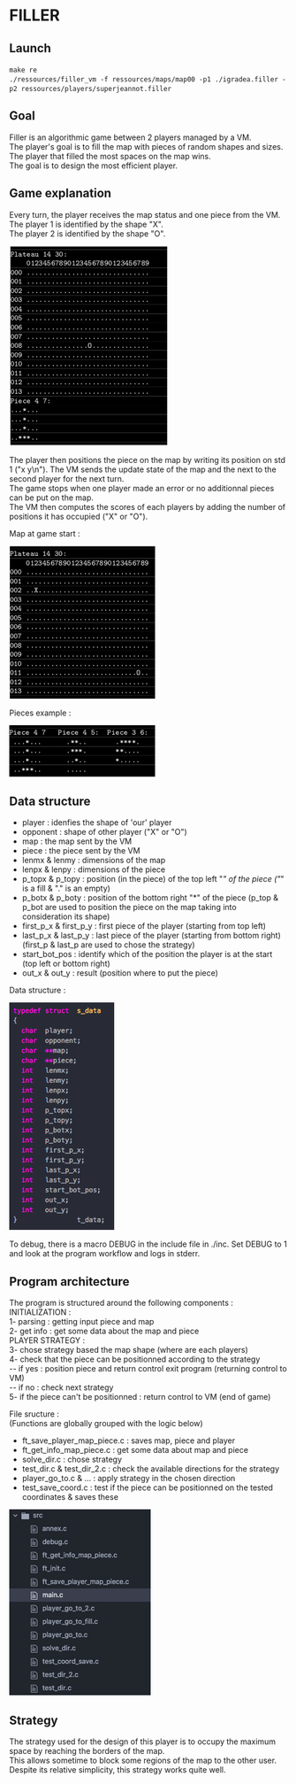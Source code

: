 # FILLER

## Launch 
`make re`<br/>
`./ressources/filler_vm -f ressources/maps/map00 -p1 ./igradea.filler -p2 ressources/players/superjeannot.filler`


## Goal
Filler is an algorithmic game between 2 players managed by a VM. <br/>
The player's goal is to fill the map with pieces of random shapes and sizes. The player that filled the most spaces on the map wins. <br/>
The goal is to design the most efficient player.

## Game explanation
Every turn, the player receives the map status and one piece from the VM. <br/>
The player 1 is identified by the shape "X".<br/>
The player 2 is identified by the shape "O".<br/>

![Alt text](./img/VM_map.png?raw=true "Title")

The player then positions the piece on the map by writing its position on std 1 ("x y\n"). The VM sends the update state of the map and the next to the second player for the next turn.<br/>
The game stops when one player made an error or no additionnal pieces can be put on the map. <br/>
The VM then computes the scores of each players by adding the number of positions it has occupied ("X" or "O").<br/>

Map at game start :

![Alt text](./img/map.png?raw=true "Title")

Pieces example : 

![Alt text](./img/pieces.png?raw=true "Title")

## Data structure
- player : idenfies the shape of 'our' player
- opponent : shape of other player
("X" or "O")
- map : the map sent by the VM
- piece : the piece sent by the VM
- lenmx & lenmy : dimensions of the map
- lenpx & lenpy : dimensions of the piece
- p_topx & p_topy : position (in the piece) of the top left "*" of the piece 
("*" is a fill & "." is an empty)
- p_botx & p_boty : position of the bottom right "*" of the piece
(p_top & p_bot are used to position the piece on the map taking into consideration its shape)
- first_p_x & first_p_y : first piece of the player (starting from top left)
- last_p_x & last_p_y : last piece of the player (starting from bottom right)
(first_p & last_p are used to chose the strategy)
- start_bot_pos : identify which of the position the player is at the start (top left or bottom right)
- out_x & out_y : result (position where to put the piece)

Data structure : <br/>

![Alt text](./img/data_structure.png?raw=true "Title")

To debug, there is a macro DEBUG in the include file in ./inc. Set DEBUG to 1 and look at the program workflow and logs in stderr.

## Program architecture
The program is structured around the following components :<br/>
INITIALIZATION : <br/>
1- parsing : getting input piece and map<br/>
2- get info : get some data about the map and piece<br/>
PLAYER STRATEGY :<br/>
3- chose strategy based the map shape (where are each players)<br/>
4- check that the piece can be positionned according to the strategy<br/>
-- if yes : position piece and return control exit program (returning control to VM)<br/>
-- if no : check next strategy<br/>
5- if the piece can't be positionned : return control to VM (end of game)<br/>

File sructure : <br/>
(Functions are globally grouped with the logic below) 
- ft_save_player_map_piece.c : saves map, piece and player
- ft_get_info_map_piece.c : get some data about map and piece
- solve_dir.c : chose strategy
- test_dir.c & test_dir_2.c : check the available directions for the strategy
- player_go_to.c & ... : apply strategy in the chosen direction
- test_save_coord.c : test if the piece can be positionned on the tested coordinates & saves these

![Alt text](./img/file_structure.png?raw=true "Title")


## Strategy
The strategy used for the design of this player is to occupy the maximum space by reaching the borders of the map.<br/>
This allows sometime to block some regions of the map to the other user. <br/>
Despite its relative simplicity, this strategy works quite well.
